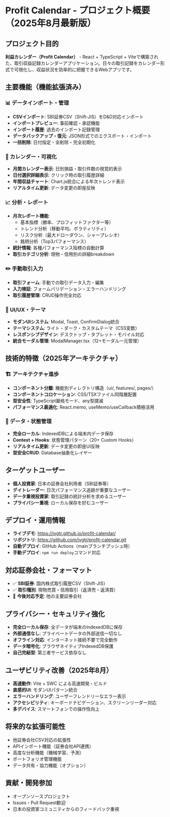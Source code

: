 # Profit Calendar - プロジェクト概要（2025年8月最新版）

## プロジェクト目的
**利益カレンダー（Profit Calendar）** - React + TypeScript + Viteで構築された、取引収益記録カレンダーアプリケーション。日々の取引記録をカレンダー形式で可視化し、収益状況を効率的に把握できるWebアプリです。

## 主要機能（機能拡張済み）

### 📊 データインポート・管理
- **CSVインポート**: SBI証券CSV（Shift-JIS）をD&D対応インポート
- **インポートプレビュー**: 事前確認・承認機能
- **インポート履歴**: 過去のインポート記録管理
- **データバックアップ・復元**: JSON形式でのエクスポート・インポート
- **一括削除**: 日付指定・全削除・完全初期化

### 📅 カレンダー・可視化
- **月間カレンダー表示**: 日別損益・取引件数の視覚的表示
- **日付選択詳細表示**: クリック時の取引履歴詳細
- **年間収益チャート**: Chart.js統合による年次トレンド表示
- **リアルタイム更新**: データ変更の即座反映

### 📈 分析・レポート
- **月次レポート機能**: 
  - 基本指標（勝率、プロフィットファクター等）
  - トレンド分析（移動平均、ボラティリティ）
  - リスク分析（最大ドローダウン、シャープレシオ）
  - 銘柄分析（Top3パフォーマンス）
- **統計情報**: 各種パフォーマンス指標の自動計算
- **取引カテゴリ分析**: 現物・信用別の詳細breakdown

### ✏️ 手動取引入力
- **取引フォーム**: 手動での取引データ入力・編集
- **入力検証**: フォームバリデーション・エラーハンドリング
- **取引履歴管理**: CRUD操作完全対応

### 🎨 UI/UX・テーマ
- **モダンUIシステム**: Modal, Toast, ConfirmDialog統合
- **テーマシステム**: ライト・ダーク・カスタムテーマ（CSS変数）
- **レスポンシブデザイン**: デスクトップ・タブレット・モバイル対応
- **統合モーダル管理**: ModalManager.tsx（12+モーダル一元管理）

## 技術的特徴（2025年アーキテクチャ）

### 🏗️ アーキテクチャ進歩
- **コンポーネント分離**: 機能別ディレクトリ構造（ui/, features/, pages/）
- **コンポーネントコロケーション**: CSS/TSXファイル同階層配置
- **型安全性**: TypeScript厳格モード、any型撲滅
- **パフォーマンス最適化**: React.memo, useMemo/useCallback積極活用

### 💾 データ・状態管理  
- **完全ローカル**: IndexedDBによる端末内データ保存
- **Context + Hooks**: 状態管理パターン（20+ Custom Hooks）
- **リアルタイム更新**: データ変更の即座UI反映
- **型安全CRUD**: Database抽象化レイヤー

## ターゲットユーザー
- **個人投資家**: 日本の証券会社利用者（SBI証券等）
- **デイトレーダー**: 日次パフォーマンス追跡が重要なユーザー  
- **データ重視投資家**: 取引記録の統計分析を求めるユーザー
- **プライバシー重視**: ローカル保存を好むユーザー

## デプロイ・運用情報
- **ライブデモ**: https://ivgtr.github.io/profit-calendar/
- **リポジトリ**: https://github.com/ivgtr/profit-calendar.git  
- **自動デプロイ**: GitHub Actions（mainブランチプッシュ時）
- **手動デプロイ**: `npm run deploy`コマンド対応

## 対応証券会社・フォーマット
- ✅ **SBI証券**: 国内株式取引履歴CSV（Shift-JIS）
- ✅ **取引種別**: 現物売買・信用取引（返済売・返済買）
- 🔄 **今後対応予定**: 他の主要証券会社

## プライバシー・セキュリティ強化
- **完全ローカル保存**: 全データが端末のIndexedDBに保存
- **外部通信なし**: プライベートデータの外部送信一切なし
- **オフライン対応**: インターネット接続不要で完全動作
- **データ暗号化**: ブラウザネイティブIndexedDB保護
- **自己完結型**: 第三者サービス依存なし

## ユーザビリティ改善（2025年8月）
- **高速動作**: Vite + SWC による高速開発・ビルド
- **直感的UI**: モダンUIパターン統合
- **エラーハンドリング**: ユーザーフレンドリーなエラー表示
- **アクセシビリティ**: キーボードナビゲーション、スクリーンリーダー対応
- **多デバイス**: スマートフォンでの操作性向上

## 将来的な拡張可能性
- 他証券会社CSV対応の拡張性
- APIインポート機能（証券会社API連携）
- 高度な分析機能（機械学習、予測）
- ポートフォリオ管理機能
- データ共有・協力機能（オプション）

## 貢献・開発参加
- オープンソースプロジェクト
- Issues・Pull Request歓迎
- 日本の投資家コミュニティからのフィードバック重視